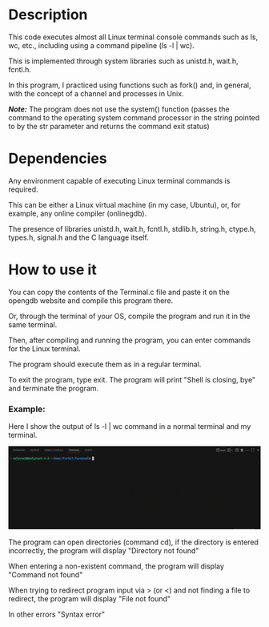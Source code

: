 # Description

This code executes almost all Linux terminal console commands such as ls, wc, etc., including using a command pipeline (ls -l | wc). 

This is implemented through system libraries such as unistd.h, wait.h, fcntl.h. 

In this program, I practiced using functions such as fork() and, in general, with the concept of a channel and processes in Unix.

***Note:*** The program does not use the system() function (passes the command to the operating system command processor in the string pointed to by the str parameter and returns the command exit status)

# Dependencies

Any environment capable of executing Linux terminal commands is required. 

This can be either a Linux virtual machine (in my case, Ubuntu), or, for example, any online compiler (onlinegdb).

The presence of libraries unistd.h, wait.h, fcntl.h, stdlib.h, string.h, ctype.h, types.h, signal.h and the C language itself.

# How to use it

You can copy the contents of the Terminal.c file and paste it on the opengdb website and compile this program there.

Or, through the terminal of your OS, compile the program and run it in the same terminal.

Then, after compiling and running the program, you can enter commands for the Linux terminal.

The program should execute them as in a regular terminal.

To exit the program, type exit. The program will print "Shell is closing, bye" and terminate the program.

### Example: ###

Here I show the output of ls -l | wc command in a normal terminal and my terminal.

![](https://github.com/Jirbim/Terminal/blob/master/Ex1.gif)

The program can open directories (command cd), if the directory is entered incorrectly, the program will display "Directory not found"

When entering a non-existent command, the program will display "Command not found"

When trying to redirect program input via > (or <) and not finding a file to redirect, the program will display "File not found"

In other errors "Syntax error"
